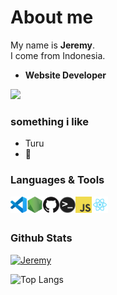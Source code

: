 # About me

My name is **Jeremy**.<br />
I come from Indonesia.<br />
- **Website Developer**

![](https://komarev.com/ghpvc/?username=jeremy776&color=yellowgreen)

### something i like

+ Turu
+ 🌃

### Languages & Tools
<img align="left" alt="Visual Studio Code" width="26px" src="https://raw.githubusercontent.com/github/explore/80688e429a7d4ef2fca1e82350fe8e3517d3494d/topics/visual-studio-code/visual-studio-code.png" />
<img align="left" alt="Node.js" width="26px" src="https://raw.githubusercontent.com/github/explore/80688e429a7d4ef2fca1e82350fe8e3517d3494d/topics/nodejs/nodejs.png" />
<img align="left" alt="GitHub" width="26px" src="https://raw.githubusercontent.com/github/explore/78df643247d429f6cc873026c0622819ad797942/topics/github/github.png" />
<img align="left" alt="Terminal" width="26px" src="https://raw.githubusercontent.com/github/explore/80688e429a7d4ef2fca1e82350fe8e3517d3494d/topics/terminal/terminal.png" />
<img align="left" alt="JavaScript" width="26px" src="https://raw.githubusercontent.com/github/explore/80688e429a7d4ef2fca1e82350fe8e3517d3494d/topics/javascript/javascript.png" />
<img align="left" alt="React" width="26px" src="https://raw.githubusercontent.com/github/explore/80688e429a7d4ef2fca1e82350fe8e3517d3494d/topics/react/react.png" />

<br />
<br />

### Github Stats
[![Jeremy](https://github-readme-stats.vercel.app/api?username=jeremy776&show_icons=true&count_private=true&include_all_commits=true&custom_title=Jeremy+Stats+Github&theme=tokyonight)](Github+Stats)

![Top Langs](https://github-readme-stats.vercel.app/api/top-langs/?username=jeremy776&layout=compact&theme=tokyonight)
